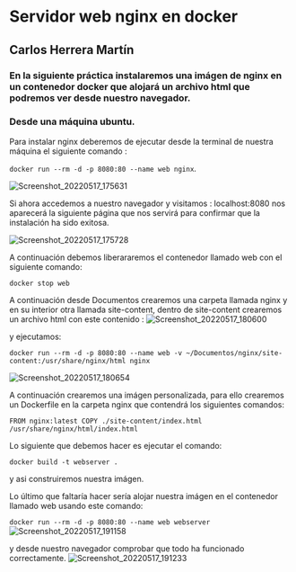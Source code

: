 # Servidor web nginx en docker

## Carlos Herrera Martín

### En la siguiente práctica instalaremos una imágen de nginx en un contenedor docker que alojará un archivo html que podremos ver desde nuestro navegador.
### Desde una máquina ubuntu.




Para instalar nginx deberemos de ejecutar desde la terminal de nuestra máquina el siguiente comando :

``docker run --rm -d -p 8080:80 --name web nginx``.


![Screenshot_20220517_175631](https://user-images.githubusercontent.com/91744455/168873261-934e59e7-cbfe-46bb-8d60-03909abbbbeb.png)


Si ahora accedemos a nuestro navegador y visitamos : localhost:8080  nos aparecerá la siguiente página que nos servirá para confirmar que la instalación ha sido exitosa.

![Screenshot_20220517_175728](https://user-images.githubusercontent.com/91744455/168873632-72c6c8c6-733d-46f0-b212-f68268f8a991.png)

A continuación debemos liberararemos el contenedor llamado web con el siguiente comando:

``docker stop web``

A continuación desde Documentos crearemos una carpeta llamada nginx y en su interior otra llamada site-content, dentro de site-content crearemos un archivo html con este contenido :
![Screenshot_20220517_180600](https://user-images.githubusercontent.com/91744455/168874043-0d46effa-0d23-434d-9a94-6a4e5204eead.png)


y ejecutamos: 

``docker run --rm -d -p 8080:80 --name web -v ~/Documentos/nginx/site-content:/usr/share/nginx/html nginx``


![Screenshot_20220517_180654](https://user-images.githubusercontent.com/91744455/168874256-fd4b64da-74b4-4f3f-87d8-1487f31e0fea.png)


A continuación crearemos una imágen personalizada, para ello crearemos un Dockerfile en la carpeta nginx que contendrá los siguientes comandos:

``FROM nginx:latest
COPY ./site-content/index.html /usr/share/nginx/html/index.html``


Lo siguiente que debemos hacer es ejecutar el comando:

``docker build -t webserver .``

y asi construiremos nuestra imágen.

Lo último que faltaría hacer sería alojar nuestra imágen en el contenedor llamado web usando este comando:

``docker run --rm -d -p 8080:80 --name web webserver``
![Screenshot_20220517_191158](https://user-images.githubusercontent.com/91744455/168875004-a1661b9c-54eb-4c31-be64-a0d1ead73aa8.png)


y desde nuestro navegador comprobar que todo ha funcionado correctamente.
![Screenshot_20220517_191233](https://user-images.githubusercontent.com/91744455/168875025-fb0a0fad-04ea-4035-84eb-fcd893fbc17d.png)


